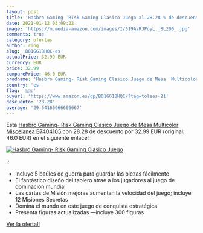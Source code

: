 ```yaml
---
layout: post
title: 'Hasbro Gaming- Risk Gaming Clasico Juego al 28.28 % de descuento'
date: 2021-01-12 03:09:22
image: 'https://m.media-amazon.com/images/I/519AzRJPoyL._SL200_.jpg'
comments: true
category: ofertas
author: ring
slug: 'B01GG1BHQC-es'
actualPrice: 32.99 EUR
currency: EUR
price: 32.99
comparePrice: 46.0 EUR
prodname: 'Hasbro Gaming- Risk Gaming Clasico Juego de Mesa  Multicolor  Miscelanea  B7404105 '
country: 'es'
flag: '🇪🇸'
buyurl: 'https://www.amazon.es/dp/B01GG1BHQC/?tag=tolees-21'
descuento: '28.28'
average: '29.64166666666667'
---
```


Está [Hasbro Gaming- Risk Gaming Clasico Juego de Mesa  Multicolor  Miscelanea  B7404105 ](https://www.amazon.es/dp/B01GG1BHQC/?tag=tolees-21) con 28.28 de descuento por 32.99 EUR (original: 46.0 EUR) en el siguiente enlace!

[![Hasbro Gaming- Risk Gaming Clasico Juego](https://m.media-amazon.com/images/I/519AzRJPoyL._SL200_.jpg)](https://www.amazon.es/dp/B01GG1BHQC/?tag=tolees-21)

ℹ️:

- Incluye 5 baúles de guerra para guardar las piezas fácilmente
- El fantástico diseño del tablero atrae a los jugadores al juego de dominación mundial
- Las cartas de Misión mejoras aumentan la velocidad del juego; incluye 12 Misiones Secretas
- Domina el mundo en este juego de conquista estratégica
- Presenta figuras actualizadas —incluye 300 figuras

[Ver la oferta!!](https://www.amazon.es/dp/B01GG1BHQC/?tag=tolees-21)
